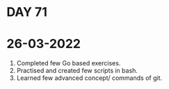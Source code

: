 # DAY 71
# 26-03-2022
1. Completed few Go  based exercises.
2. Practised and created few scripts in bash.
3. Learned few advanced concept/ commands of git.
